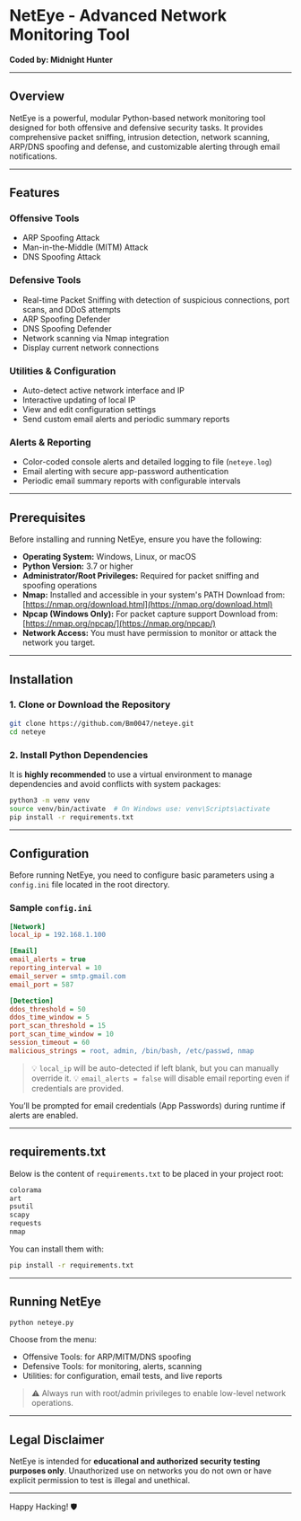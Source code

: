 # NetEye - Advanced Network Monitoring Tool

**Coded by: Midnight Hunter**

---

## Overview

NetEye is a powerful, modular Python-based network monitoring tool designed for both offensive and defensive security tasks. It provides comprehensive packet sniffing, intrusion detection, network scanning, ARP/DNS spoofing and defense, and customizable alerting through email notifications.

---

## Features

### Offensive Tools

* ARP Spoofing Attack
* Man-in-the-Middle (MITM) Attack
* DNS Spoofing Attack

### Defensive Tools

* Real-time Packet Sniffing with detection of suspicious connections, port scans, and DDoS attempts
* ARP Spoofing Defender
* DNS Spoofing Defender
* Network scanning via Nmap integration
* Display current network connections

### Utilities & Configuration

* Auto-detect active network interface and IP
* Interactive updating of local IP
* View and edit configuration settings
* Send custom email alerts and periodic summary reports

### Alerts & Reporting

* Color-coded console alerts and detailed logging to file (`neteye.log`)
* Email alerting with secure app-password authentication
* Periodic email summary reports with configurable intervals

---

## Prerequisites

Before installing and running NetEye, ensure you have the following:

* **Operating System:** Windows, Linux, or macOS
* **Python Version:** 3.7 or higher
* **Administrator/Root Privileges:** Required for packet sniffing and spoofing operations
* **Nmap:** Installed and accessible in your system's PATH
  Download from: [https://nmap.org/download.html](https://nmap.org/download.html)
* **Npcap (Windows Only):** For packet capture support
  Download from: [https://nmap.org/npcap/](https://nmap.org/npcap/)
* **Network Access:** You must have permission to monitor or attack the network you target.

---

## Installation

### 1. Clone or Download the Repository

```bash
git clone https://github.com/Bm0047/neteye.git
cd neteye
```

### 2. Install Python Dependencies

It is **highly recommended** to use a virtual environment to manage dependencies and avoid conflicts with system packages:

```bash
python3 -m venv venv
source venv/bin/activate  # On Windows use: venv\Scripts\activate
pip install -r requirements.txt
```

---

## Configuration

Before running NetEye, you need to configure basic parameters using a `config.ini` file located in the root directory.

### Sample `config.ini`

```ini
[Network]
local_ip = 192.168.1.100

[Email]
email_alerts = true
reporting_interval = 10
email_server = smtp.gmail.com
email_port = 587

[Detection]
ddos_threshold = 50
ddos_time_window = 5
port_scan_threshold = 15
port_scan_time_window = 10
session_timeout = 60
malicious_strings = root, admin, /bin/bash, /etc/passwd, nmap
```

> 💡 `local_ip` will be auto-detected if left blank, but you can manually override it.
> 💡 `email_alerts = false` will disable email reporting even if credentials are provided.

You’ll be prompted for email credentials (App Passwords) during runtime if alerts are enabled.

---

## requirements.txt

Below is the content of `requirements.txt` to be placed in your project root:

```txt
colorama
art
psutil
scapy
requests
nmap
```

You can install them with:

```bash
pip install -r requirements.txt
```

---

## Running NetEye

```bash
python neteye.py
```

Choose from the menu:

* Offensive Tools: for ARP/MITM/DNS spoofing
* Defensive Tools: for monitoring, alerts, scanning
* Utilities: for configuration, email tests, and live reports

> ⚠️ Always run with root/admin privileges to enable low-level network operations.

---

## Legal Disclaimer

NetEye is intended for **educational and authorized security testing purposes only**. Unauthorized use on networks you do not own or have explicit permission to test is illegal and unethical.

---

Happy Hacking! 🛡️
